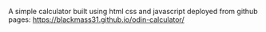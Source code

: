 A simple calculator built using html css and javascript
deployed from github pages: https://blackmass31.github.io/odin-calculator/
